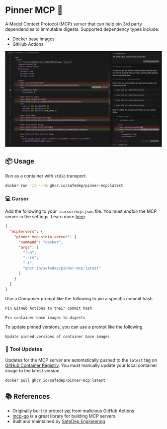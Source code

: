 # Pinner MCP 📍

A Model Context Protocol (MCP) server that can help pin 3rd party dependencies to immutable digests.
Supported dependency types include:

- Docker base images
- GitHub Actions

![Pinner MCP](./docs/assets/demo.png)

## 📦 Usage

Run as a container with `stdio` transport.

```bash
docker run -it --rm ghcr.io/safedep/pinner-mcp:latest
```

### 💻 Cursor

Add the following to your `.cursor/mcp.json` file. You must *enable*
the MCP server in the settings. Learn more [here](https://docs.cursor.com/context/model-context-protocol#what-is-mcp).

```json
{
  "mcpServers": {
    "pinner-mcp-stdio-server": {
      "command": "docker",
      "args": [
        "run",
        "--rm",
        "-i",
        "ghcr.io/safedep/pinner-mcp:latest"
      ]
    }
  }
}
```

Use a Composer prompt like the following to pin a specific commit hash.

```
Pin GitHub Actions to their commit hash
```

```
Pin container base images to digests
```

To update pinned versions, you can use a prompt like the following.

```
Update pinned versions of container base images
```

### 🔄 Tool Updates

Updates for the MCP server are automatically pushed to the `latest` tag on
[GitHub Container Registry](https://github.com/safedep/pinner-mcp/pkgs/container/pinner-mcp). You
must manually update your local container image to the latest version.

```bash
docker pull ghcr.io/safedep/pinner-mcp:latest
```

## 📚 References

- Originally built to protect [vet](https://github.com/safedep/vet) from malicious GitHub Actions
- [mcp-go](https://github.com/mark3labs/mcp-go) is a great library for building MCP servers
- Built and maintained by [SafeDep Engineering](https://safedep.io)